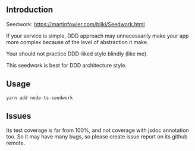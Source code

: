 ## Introduction

Seedwork: https://martinfowler.com/bliki/Seedwork.html

If your service is simple, DDD approach may unnecessarily make 
your app more complex because of the level of abstraction it make.

Your should not practice DDD-liked style blindly (like me).

This seedwork is best for DDD architecture style.

## Usage

```
yarn add node-ts-seedwork
```

## Issues

Its test coverage is far from 100%, and not coverage with jsdoc annotation too. 
So it may have many bugs, so please create issue report on its github remote.

